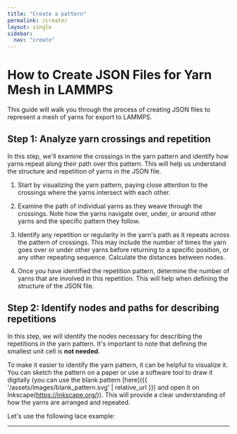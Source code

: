 ```yaml
---
title: "Create a pattern"
permalink: /create/
layout: single
sidebar:
  nav: "create"
---
```


# How to Create JSON Files for Yarn Mesh in LAMMPS

This guide will walk you through the process of creating JSON files to represent a mesh of yarns for export to LAMMPS.

## Step 1: Analyze yarn crossings and repetition

In this step, we'll examine the crossings in the yarn pattern and identify how yarns repeat along their path over this pattern. This will help us understand the structure and repetition of yarns in the JSON file.

1. Start by visualizing the yarn pattern, paying close attention to the crossings where the yarns intersect with each other.

2. Examine the path of individual yarns as they weave through the crossings. Note how the yarns navigate over, under, or around other yarns and the specific pattern they follow.

3. Identify any repetition or regularity in the yarn's path as it repeats across the pattern of crossings. This may include the number of times the yarn goes over or under other yarns before returning to a specific position, or any other repeating sequence. Calculate the distances between nodes.

4. Once you have identified the repetition pattern, determine the number of yarns that are involved in this repetition. This will help when defining the structure of the JSON file.

## Step 2: Identify nodes and paths for describing repetitions

In this step, we will identify the nodes necessary for describing the repetitions in the yarn pattern. It's important to note that defining the smallest unit cell is **not needed**.

To make it easier to identify the yarn pattern, it can be helpful to visualize it. You can sketch the pattern on a paper or use a software tool to draw it digitally (you can use the blank pattern [here]({{ '/assets/images/blank_pattern.svg' | relative_url }}) and open it on Inkscape(https://inkscape.org/)). This will provide a clear understanding of how the yarns are arranged and repeated.

Let's use the following lace example:

---